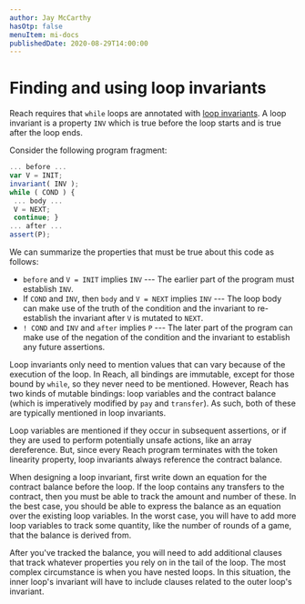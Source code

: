 ```yaml
---
author: Jay McCarthy
hasOtp: false
menuItem: mi-docs
publishedDate: 2020-08-29T14:00:00
---
```


# Finding and using loop invariants

Reach requires that `while` loops are annotated with [loop invariants](https://en.wikipedia.org/wiki/Loop_invariant).
A loop invariant is a property `INV` which is true before the loop starts and is true after the loop ends.

Consider the following program fragment:

```js
... before ...
var V = INIT;
invariant( INV );
while ( COND ) {
 ... body ...
 V = NEXT;
 continue; }
... after ...
assert(P); 
```

We can summarize the properties that must be true about this code as follows:

* `before` and `V = INIT` implies `INV` --- The earlier part of the program must establish `INV`.
* If `COND` and `INV`, then `body` and `V = NEXT` implies `INV` --- The loop body can make use of the truth of the condition and the invariant to re-establish the invariant after `V` is mutated to `NEXT`.
* `! COND` and `INV` and `after` implies `P` --- The later part of the program can make use of the negation of the condition and the invariant to establish any future assertions.

Loop invariants only need to mention values that can vary because of the execution of the loop. In Reach, all bindings are immutable, except for those bound by `while`, so they never need to be mentioned. However, Reach has two kinds of mutable bindings: loop variables and the contract balance (which is imperatively modified by `pay` and `transfer`). As such, both of these are typically mentioned in loop invariants.

Loop variables are mentioned if they occur in subsequent assertions, or if they are used to perform potentially unsafe actions, like an array dereference. But, since every Reach program terminates with the token linearity property, loop invariants always reference the contract balance.

When designing a loop invariant, first write down an equation for the contract balance before the loop. If the loop contains any transfers to the contract, then you must be able to track the amount and number of these. In the best case, you should be able to express the balance as an equation over the existing loop variables. In the worst case, you will have to add more loop variables to track some quantity, like the number of rounds of a game, that the balance is derived from.

After you've tracked the balance, you will need to add additional clauses that track whatever properties you rely on in the tail of the loop. The most complex circumstance is when you have nested loops. In this situation, the inner loop's invariant will have to include clauses related to the outer loop's invariant.